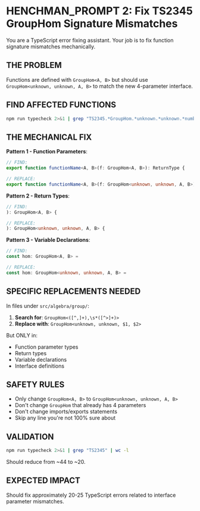 # HENCHMAN_PROMPT 2: Fix TS2345 GroupHom Signature Mismatches

You are a TypeScript error fixing assistant. Your job is to fix function signature mismatches mechanically.

## THE PROBLEM
Functions are defined with `GroupHom<A, B>` but should use `GroupHom<unknown, unknown, A, B>` to match the new 4-parameter interface.

## FIND AFFECTED FUNCTIONS
```bash
npm run typecheck 2>&1 | grep "TS2345.*GroupHom.*unknown.*unknown.*number.*number.*not assignable.*GroupHom.*unknown.*unknown.*unknown.*unknown"
```

## THE MECHANICAL FIX

**Pattern 1 - Function Parameters**:
```typescript
// FIND:
export function functionName<A, B>(f: GroupHom<A, B>): ReturnType {

// REPLACE:
export function functionName<A, B>(f: GroupHom<unknown, unknown, A, B>): ReturnType {
```

**Pattern 2 - Return Types**:
```typescript
// FIND:  
): GroupHom<A, B> {

// REPLACE:
): GroupHom<unknown, unknown, A, B> {
```

**Pattern 3 - Variable Declarations**:
```typescript
// FIND:
const hom: GroupHom<A, B> = 

// REPLACE:
const hom: GroupHom<unknown, unknown, A, B> = 
```

## SPECIFIC REPLACEMENTS NEEDED

In files under `src/algebra/group/`:

1. **Search for**: `GroupHom<([^,]+),\s*([^>]+)>`
2. **Replace with**: `GroupHom<unknown, unknown, $1, $2>`

But ONLY in:
- Function parameter types
- Return types  
- Variable declarations
- Interface definitions

## SAFETY RULES
- Only change `GroupHom<A, B>` to `GroupHom<unknown, unknown, A, B>`
- Don't change `GroupHom` that already has 4 parameters
- Don't change imports/exports statements
- Skip any line you're not 100% sure about

## VALIDATION
```bash
npm run typecheck 2>&1 | grep "TS2345" | wc -l
```
Should reduce from ~44 to ~20.

## EXPECTED IMPACT  
Should fix approximately 20-25 TypeScript errors related to interface parameter mismatches.